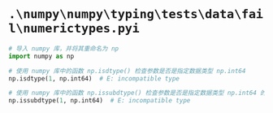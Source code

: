 # `.\numpy\numpy\typing\tests\data\fail\numerictypes.pyi`

```py
# 导入 numpy 库，并将其重命名为 np
import numpy as np

# 使用 numpy 库中的函数 np.isdtype() 检查参数是否是指定数据类型 np.int64
np.isdtype(1, np.int64)  # E: incompatible type

# 使用 numpy 库中的函数 np.issubdtype() 检查参数是否是指定数据类型 np.int64 的子类型
np.issubdtype(1, np.int64)  # E: incompatible type
```